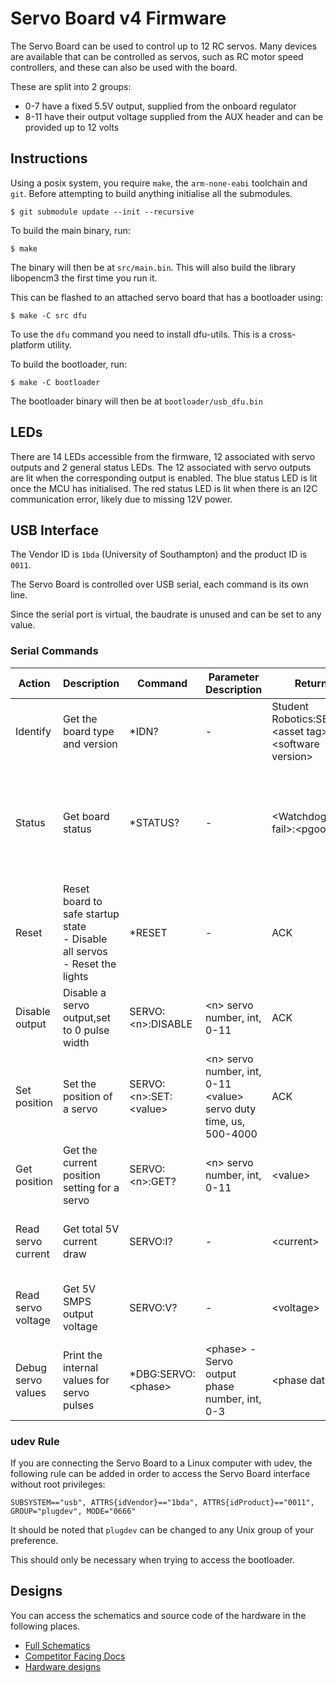 # Servo Board v4 Firmware

The Servo Board can be used to control up to 12 RC servos. Many devices are available that can be controlled as servos, such as RC motor speed controllers, and these can also be used with the board.

These are split into 2 groups:
- 0-7 have a fixed 5.5V output, supplied from the onboard regulator
- 8-11 have their output voltage supplied from the AUX header and can be provided up to 12 volts

## Instructions

Using a posix system, you require `make`, the `arm-none-eabi` toolchain and `git`.
Before attempting to build anything initialise all the submodules.
```shell
$ git submodule update --init --recursive
```

To build the main binary, run:
```shell
$ make
```
The binary will then be at `src/main.bin`.
This will also build the library libopencm3 the first time you run it.

This can be flashed to an attached servo board that has a bootloader using:
```shell
$ make -C src dfu
```
To use the `dfu` command you need to install dfu-utils. This is a cross-platform utility.

To build the bootloader, run:
```shell
$ make -C bootloader
```
The bootloader binary will then be at `bootloader/usb_dfu.bin`

## LEDs

There are 14 LEDs accessible from the firmware, 12 associated with servo outputs and 2 general status LEDs.
The 12 associated with servo outputs are lit when the corresponding output is enabled.
The blue status LED is lit once the MCU has initialised.
The red status LED is lit when there is an I2C communication error, likely due to missing 12V power.

## USB Interface

The Vendor ID is `1bda` (University of Southampton) and the product ID
is `0011`.

The Servo Board is controlled over USB serial, each command is its own line.

Since the serial port is virtual, the baudrate is unused and can be set to any value.

### Serial Commands

Action | Description | Command | Parameter Description | Return | Return Parameters
--- | --- | --- | --- | --- | ---
Identify | Get the board type and version | *IDN? | - | Student Robotics:SBv4B:\<asset tag>:\<software version> | \<asset tag> <br>\<software version>
Status | Get board status | *STATUS? | - | \<Watchdog fail>:\<pgood> | \<Watchdog fail> - watchdog timeout, int, 0-1 <br>\<pgood> - power good, int, 0-1
Reset | Reset board to safe startup state<br>- Disable all servos<br>- Reset the lights | *RESET | - | ACK | -
Disable output | Disable a servo output,set to 0 pulse width | SERVO:\<n>:DISABLE | \<n> servo number, int, 0-11 | ACK | -
Set position | Set the position of a servo | SERVO:\<n>:SET:\<value> | \<n> servo number, int, 0-11 <br>\<value> servo duty time, us, 500-4000 | ACK | -
Get position | Get the current position setting for a servo | SERVO:\<n>:GET? | \<n> servo number, int, 0-11 | \<value> | \<value> servo duty time, us, 500-4000
Read servo current | Get total 5V current draw | SERVO:I? | - | \<current> | \<current> - current, int, measured in mA
Read servo voltage | Get 5V SMPS output voltage | SERVO:V? | - | \<voltage> | \<voltage> - voltage, int, measured in mV
Debug servo values | Print the internal values for servo pulses | *DBG:SERVO:\<phase> | \<phase> - Servo output phase number, int, 0-3 | \<phase data> | \<phase data> - Raw servo phase values

### udev Rule

If you are connecting the Servo Board to a Linux computer with udev, the
following rule can be added in order to access the Servo Board interface
without root privileges:

`SUBSYSTEM=="usb", ATTRS{idVendor}=="1bda", ATTRS{idProduct}=="0011", GROUP="plugdev", MODE="0666"`

It should be noted that `plugdev` can be changed to any Unix group of
your preference.

This should only be necessary when trying to access the bootloader.

## Designs

You can access the schematics and source code of the hardware in the following places.
-   [Full Schematics](https://www.studentrobotics.org/resources/kit/servo-schematic.pdf)
-   [Competitor Facing Docs](https://www.studentrobotics.org/docs/kit/servo_board)
-   [Hardware designs](https://github.com/srobo/servo-v4-hw)
